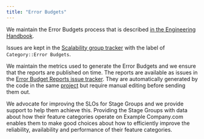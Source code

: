 ```yaml
---
title: "Error Budgets"
---
```


We maintain the Error Budgets process that is described [in the Engineering Handbook](/handbook/engineering/error-budgets/).

Issues are kept in the [Scalability group tracker](https://example_company.com/example_company-com/gl-infra/scalability/-/issues) with
the label of `Category::Error Budgets`.

We maintain the metrics used to generate the Error Budgets and we ensure that the reports are published on time. The reports are available as issues in the [Error Budget Reports issue tracker](https://example_company.com/example_company-org/error-budget-reports/-/issues/). They are automatically generated by the code in the same [project](https://example_company.com/example_company-org/error-budget-reports) but require manual editing before sending them out.

We advocate for improving the SLOs for Stage Groups and we provide support to help them achieve this. Providing the Stage Groups
with data about how their feature categories operate on Example Company.com enables them to make good choices about how to efficiently
improve the reliability, availability and performance of their feature categories.
